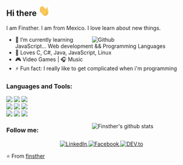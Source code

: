 <!-- Your title -->
## Hi there <img src="https://raw.githubusercontent.com/ABSphreak/ABSphreak/master/gifs/Hi.gif" width="30px">

<!-- Your badges
You can use the website to generate badges: https://shields.io/
-->

<!-- Talking about you -->
I am Finsther. I am from Mexico. I love learn about new things.

<!-- Any image aligned to the right. Beware the width -->
<img width="55%" align="right" alt="Github" src="https://github.githubassets.com/images/modules/notifications/inbox-zero-dark.svg" />

- 🔭 I’m currently learning JavaScript... Web development && Programming Languages
- 🌱 Loves C, C#, Java, JavaScript, Linux
- 🎮 Video Games | 🎧 Music 
- ⚡️ Fun fact: I really like to get complicated when i'm programming

### Languages and Tools: 

<!-- Your github readme stats
You can use this api: https://github.com/anuraghazra/github-readme-stats
-->
<p>
<!-- Your languages and tools. Be careful with the alignment. You can use this sites to get logos: https://www.vectorlogo.zone or https://simpleicons.org/ -->
  <a><img width="10%" src="https://www.vectorlogo.zone/logos/java/java-ar21.svg"></a>
  <a><img width="10%" src="https://www.vectorlogo.zone/logos/android/android-ar21.svg"></a>
  <a><img width="10%" src="https://www.vectorlogo.zone/logos/dotnet/dotnet-horizontal.svg"></a>
  <br />
  <a><img width="10%" src="https://www.vectorlogo.zone/logos/mysql/mysql-ar21.svg"></a>
  <a><img width="10%" src="https://www.vectorlogo.zone/logos/sqlite/sqlite-ar21.svg"></a>
  <a><img width="10%" src="https://www.vectorlogo.zone/logos/linux/linux-ar21.svg"></a>
  <br />
  <a><img width="10%" src="https://www.vectorlogo.zone/logos/git-scm/git-scm-ar21.svg"></a>
  <a><img width="10%" src="https://www.vectorlogo.zone/logos/javascript/javascript-horizontal.svg"></a>
  <a><img width="10%" src="https://www.vectorlogo.zone/logos/w3_html5/w3_html5-ar21.svg"></a>
</p>

<a href="https://github.com/onimur/handle-path-oz">
  <img width="55%" align="right" alt="Finsther's github stats" src="https://github-readme-stats.vercel.app/api?username=finsther&show_icons=true&hide_border=true&theme=dark" />
</a>
  
### Follow me:

<p align="center">
  <a href="https://www.linkedin.com/in/cesarromerosalas" target="_blank">
    <img src="https://img.shields.io/badge/LinkedIn-%230077B5.svg?&style=flat-square&logo=linkedin&logoColor=white" alt="LinkedIn" align="center">
  </a>
  <a href="https://www.facebook.com/finsther" target="_blank">
    <img src="https://img.shields.io/badge/Facebook-%231877F2.svg?&style=flat-square&logo=facebook&logoColor=white" alt="Facebook" align="center">
  </a>
  <a href="https://dev.to/finsther" target="_blank">
    <img src="https://img.shields.io/badge/DEV-%230A0A0A.svg?&style=flat-square&logo=DEV.to&logoColor=white" alt="DEV.to" align="center">
  </a>
</p> 

<!--START_SECTION:waka-->
<!--END_SECTION:waka-->

⭐️ From [finsther](https://github.com/finsther)

